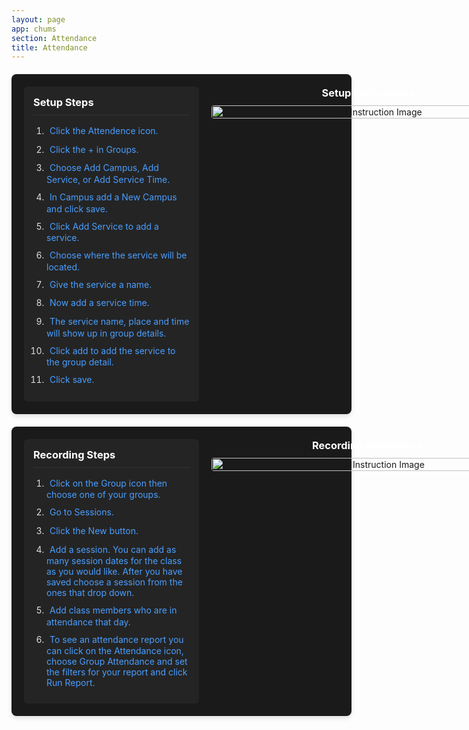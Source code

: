 ```yaml
---
layout: page
app: chums
section: Attendance
title: Attendance
---
```


<div class="media-player-container">
  <div class="media-content">
    <div class="instruction-steps">
      <h3>Setup Steps</h3>
      <ol class="steps-list">
        <li><span class="instruction-step setup-step" data-image="https://github.com/LiveChurchSolutions/ChurchAppsSupport/assets/127863068/f3a977c9-1f1b-44b6-8ed3-4ed3a41a61d8">Click the Attendence icon.</span></li>
        <li><span class="instruction-step setup-step" data-image="https://github.com/LiveChurchSolutions/ChurchAppsSupport/assets/127863068/49383c9e-ecf1-4e01-8b00-01080113d45b">Click the + in Groups.</span></li>
        <li><span class="instruction-step setup-step" data-image="https://github.com/LiveChurchSolutions/ChurchAppsSupport/assets/127863068/1bb1bbd7-8a41-4e7a-a99f-ac6cd722efdd">Choose Add Campus, Add Service, or Add Service Time.</span></li>
        <li><span class="instruction-step setup-step" data-image="https://github.com/LiveChurchSolutions/ChurchAppsSupport/assets/127863068/6f5053b0-ac85-4a30-a439-e35c2e8be515">In Campus add a New Campus and click save.</span></li>
        <li><span class="instruction-step setup-step" data-image="https://github.com/LiveChurchSolutions/ChurchAppsSupport/assets/127863068/a8af80d5-5de6-4c3c-8bd6-9b73d82436c0">Click Add Service to add a service.</span></li>
        <li><span class="instruction-step setup-step" data-image="https://github.com/LiveChurchSolutions/ChurchAppsSupport/assets/127863068/f7121283-1995-4316-a5b3-e931d1680856">Choose where the service will be located.</span></li>
        <li><span class="instruction-step setup-step" data-image="https://github.com/LiveChurchSolutions/ChurchAppsSupport/assets/127863068/04f57bb8-ff9c-445b-b714-e401867d75d4">Give the service a name.</span></li>
        <li><span class="instruction-step setup-step" data-image="https://github.com/LiveChurchSolutions/ChurchAppsSupport/assets/127863068/0570d074-b0ae-4cdd-9f6b-a90d6bdae095">Now add a service time.</span></li>
        <li><span class="instruction-step setup-step" data-image="https://github.com/LiveChurchSolutions/ChurchAppsSupport/assets/127863068/5a402fe1-3bdd-4ee5-a279-538782635042">The service name, place and time will show up in group details.</span></li>
        <li><span class="instruction-step setup-step" data-image="https://github.com/LiveChurchSolutions/ChurchAppsSupport/assets/127863068/36620eb7-623b-4183-8a2e-6713d1c68309">Click add to add the service to the group detail.</span></li>
        <li><span class="instruction-step setup-step" data-image="https://github.com/LiveChurchSolutions/ChurchAppsSupport/assets/127863068/93ad402b-597a-4aa9-8611-9aee2562c027">Click save.</span></li>
      </ol>
    </div>
    <div id="setupImage" class="instruction-image-container">
      <h3>Setup Instructions</h3>
      <img id="currentSetupImage" src="https://github.com/LiveChurchSolutions/ChurchAppsSupport/assets/127863068/f3a977c9-1f1b-44b6-8ed3-4ed3a41a61d8" alt="Setup Instruction Image">
    </div>
  </div>
</div>

<div class="media-player-container">
  <div class="media-content">
    <div class="instruction-steps">
      <h3>Recording Steps</h3>
      <ol class="steps-list">
        <li><span class="instruction-step record-step" data-image="https://github.com/LiveChurchSolutions/ChurchAppsSupport/assets/127863068/db2f313e-95a1-4c25-9b3a-6e5c02477807">Click on the Group icon then choose one of your groups.</span></li>
        <li><span class="instruction-step record-step" data-image="https://github.com/LiveChurchSolutions/ChurchAppsSupport/assets/127863068/778664ab-5547-4e4f-978d-6324520f0d2d">Go to Sessions.</span></li>
        <li><span class="instruction-step record-step" data-image="https://github.com/LiveChurchSolutions/ChurchAppsSupport/assets/127863068/96d8259c-650a-4bfd-b72f-c1b25e727181">Click the New button.</span></li>
        <li><span class="instruction-step record-step" data-image="https://github.com/LiveChurchSolutions/ChurchAppsSupport/assets/127863068/621d3a2f-d7f3-412d-8bb8-aeefb4ff66b0">Add a session. You can add as many session dates for the class as you would like. After you have saved choose a session from the ones that drop down.</span></li>
        <li><span class="instruction-step record-step" data-image="https://github.com/LiveChurchSolutions/ChurchAppsSupport/assets/127863068/5a99dd3b-ef88-49c5-985c-6af288353c8b">Add class members who are in attendance that day.</span></li>
        <li><span class="instruction-step record-step" data-image="https://github.com/LiveChurchSolutions/ChurchAppsSupport/assets/127863068/e73f25b2-ab64-4e4a-a0bd-a1a5b8f34518">To see an attendance report you can click on the Attendance icon, choose Group Attendance and set the filters for your report and click Run Report.</span></li>
      </ol>
    </div>
    <div id="recordImage" class="instruction-image-container">
      <h3>Recording Attendance</h3>
      <img id="currentRecordImage" src="https://github.com/LiveChurchSolutions/ChurchAppsSupport/assets/127863068/db2f313e-95a1-4c25-9b3a-6e5c02477807" alt="Record Instruction Image">
    </div>
  </div>
</div>

<style>
.media-player-container {
  background: #1a1a1a;
  border-radius: 8px;
  padding: 20px;
  margin: 20px 0;
  box-shadow: 0 4px 6px rgba(0, 0, 0, 0.1);
  width: 100% !important;
  max-width: none !important;
}

.media-content {
  display: flex;
  gap: 20px;
  align-items: flex-start;
  width: 100% !important;
  max-width: none !important;
}

.instruction-image-container {
  flex: 2;
  text-align: center;
  margin: 0;
  padding: 0;
  background: transparent;
  width: 66.666% !important;
  min-width: 500px !important;
}

.instruction-image-container h3 {
  margin: 0 0 10px 0;
  padding: 0;
  color: #fff;
}

.instruction-image-container img {
  width: 100% !important;
  height: auto;
  margin: 0;
  padding: 0;
  border: none;
  box-shadow: none;
  max-width: none !important;
  border-radius: 4px;
}

.instruction-steps {
  flex: 1;
  min-width: 250px;
  max-width: 300px;
  background: #242424;
  padding: 15px;
  border-radius: 6px;
  width: 33.333% !important;
  max-height: 600px;
  overflow-y: auto;
  position: sticky;
  top: 20px;
}

.instruction-steps::-webkit-scrollbar {
  width: 8px;
}

.instruction-steps::-webkit-scrollbar-track {
  background: #1a1a1a;
  border-radius: 4px;
}

.instruction-steps::-webkit-scrollbar-thumb {
  background: #4a9eff;
  border-radius: 4px;
}

.instruction-steps::-webkit-scrollbar-thumb:hover {
  background: #357abd;
}

.instruction-steps h3 {
  color: #fff;
  margin: 0 0 15px 0;
  padding-bottom: 10px;
  border-bottom: 1px solid #333;
}

.steps-list {
  margin: 0;
  padding: 0;
  list-style-position: outside;
  padding-left: 1.5em;
}

.steps-list li {
  margin-bottom: 10px;
  color: #e0e0e0;
  position: relative;
}

.instruction-step {
  cursor: pointer;
  color: #4a9eff;
  text-decoration: none;
  display: inline;
  transition: all 0.2s ease;
  line-height: 1.4;
  padding: 2px 5px;
  border-radius: 3px;
}

.instruction-step:hover {
  color: #fff;
  background-color: #333;
}

.instruction-step.active {
  color: #fff;
  background-color: #4a9eff;
}
</style>

<script>
document.addEventListener('DOMContentLoaded', function() {
  const setupSteps = document.querySelectorAll('.setup-step');
  const recordSteps = document.querySelectorAll('.record-step');
  const currentSetupImage = document.getElementById('currentSetupImage');
  const currentRecordImage = document.getElementById('currentRecordImage');

  function handleStepInteraction(steps, currentImage) {
    steps.forEach(step => {
      step.addEventListener('mouseover', function() {
        currentImage.src = this.getAttribute('data-image');
        steps.forEach(s => s.classList.remove('active'));
        this.classList.add('active');
      });
      
      step.addEventListener('click', function() {
        currentImage.src = this.getAttribute('data-image');
        steps.forEach(s => s.classList.remove('active'));
        this.classList.add('active');
      });
    });
  }

  handleStepInteraction(setupSteps, currentSetupImage);
  handleStepInteraction(recordSteps, currentRecordImage);
});
</script>
